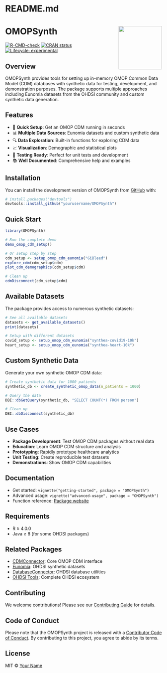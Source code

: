 # README.md

# OMOPSynth <img src="man/figures/logo.png" align="right" height="139" alt="" />

<!-- badges: start -->
[![R-CMD-check](https://github.com/tjohnson250/OMOPSynth/actions/workflows/R-CMD-check.yaml/badge.svg)](https://github.com/yourusername/OMOPSynth/actions/workflows/R-CMD-check.yaml)
[![CRAN status](https://www.r-pkg.org/badges/version/OMOPSynth)](https://CRAN.R-project.org/package=OMOPSynth)
[![Lifecycle: experimental](https://img.shields.io/badge/lifecycle-experimental-orange.svg)](https://lifecycle.r-lib.org/articles/stages.html#experimental)
<!-- badges: end -->

## Overview

OMOPSynth provides tools for setting up in-memory OMOP Common Data Model (CDM) databases with synthetic data for testing, development, and demonstration purposes. The package supports multiple approaches including Eunomia datasets from the OHDSI community and custom synthetic data generation.

## Features

- 🚀 **Quick Setup**: Get an OMOP CDM running in seconds
- 📊 **Multiple Data Sources**: Eunomia datasets and custom synthetic data
- 🔍 **Data Exploration**: Built-in functions for exploring CDM data
- 📈 **Visualization**: Demographic and statistical plots
- 🧪 **Testing Ready**: Perfect for unit tests and development
- 📚 **Well Documented**: Comprehensive help and examples

## Installation

You can install the development version of OMOPSynth from [GitHub](https://github.com/) with:

```r
# install.packages("devtools")
devtools::install_github("yourusername/OMOPSynth")
```

## Quick Start

```r
library(OMOPSynth)

# Run the complete demo
demo_omop_cdm_setup()

# Or setup step by step
cdm_setup <- setup_omop_cdm_eunomia("GiBleed")
explore_cdm(cdm_setup$cdm)
plot_cdm_demographics(cdm_setup$cdm)

# Clean up
cdmDisconnect(cdm_setup$cdm)
```

## Available Datasets

The package provides access to numerous synthetic datasets:

```r
# See all available datasets
datasets <- get_available_datasets()
print(datasets)

# Setup with different datasets
covid_setup <- setup_omop_cdm_eunomia("synthea-covid19-10k")
heart_setup <- setup_omop_cdm_eunomia("synthea-heart-10k")
```

## Custom Synthetic Data

Generate your own synthetic OMOP CDM data:

```r
# Create synthetic data for 1000 patients
synthetic_db <- create_synthetic_omop_data(n_patients = 1000)

# Query the data
DBI::dbGetQuery(synthetic_db, "SELECT COUNT(*) FROM person")

# Clean up
DBI::dbDisconnect(synthetic_db)
```

## Use Cases

- **Package Development**: Test OMOP CDM packages without real data
- **Education**: Learn OMOP CDM structure and analysis
- **Prototyping**: Rapidly prototype healthcare analytics
- **Unit Testing**: Create reproducible test datasets
- **Demonstrations**: Show OMOP CDM capabilities

## Documentation

- Get started: `vignette("getting-started", package = "OMOPSynth")`
- Advanced usage: `vignette("advanced-usage", package = "OMOPSynth")`
- Function reference: [Package website](https://yourusername.github.io/OMOPSynth/)

## Requirements

- R ≥ 4.0.0
- Java ≥ 8 (for some OHDSI packages)

## Related Packages

- [CDMConnector](https://darwin-eu.github.io/CDMConnector/): Core OMOP CDM interface
- [Eunomia](https://github.com/OHDSI/Eunomia): OHDSI synthetic datasets
- [DatabaseConnector](https://github.com/OHDSI/DatabaseConnector): OHDSI database utilities
- [OHDSI Tools](https://ohdsi.org/software-tools/): Complete OHDSI ecosystem

## Contributing

We welcome contributions! Please see our [Contributing Guide](CONTRIBUTING.md) for details.

## Code of Conduct

Please note that the OMOPSynth project is released with a [Contributor Code of Conduct](CODE_OF_CONDUCT.md). By contributing to this project, you agree to abide by its terms.

## License

MIT © [Your Name](LICENSE.md)
